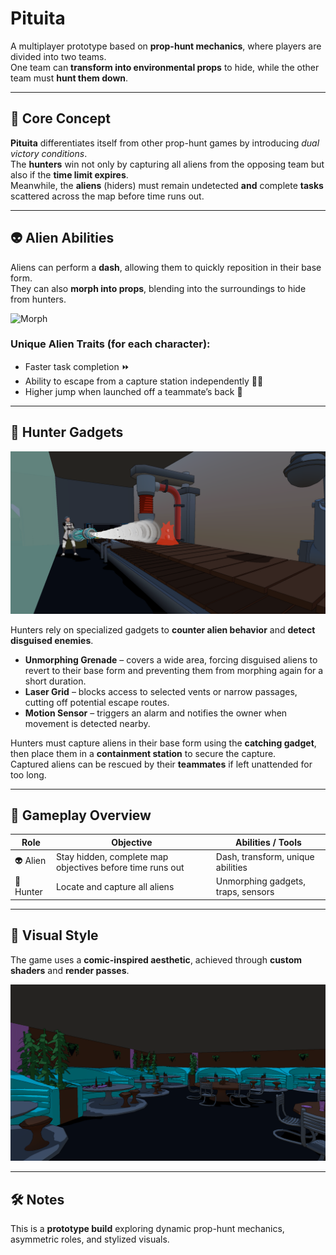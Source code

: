 # Pituita

A multiplayer prototype based on **prop-hunt mechanics**, where players are divided into two teams.  
One team can **transform into environmental props** to hide, while the other team must **hunt them down**.

---

## 🎯 Core Concept

**Pituita** differentiates itself from other prop-hunt games by introducing *dual victory conditions*.  
The **hunters** win not only by capturing all aliens from the opposing team but also if the **time limit expires**.  
Meanwhile, the **aliens** (hiders) must remain undetected **and** complete **tasks** scattered across the map before time runs out.

---

## 👽 Alien Abilities

Aliens can perform a **dash**, allowing them to quickly reposition in their base form.  
They can also **morph into props**, blending into the surroundings to hide from hunters.

![Morph](mor.gif)

### Unique Alien Traits (for each character):
- Faster task completion ⏩  
- Ability to escape from a capture station independently 🏃‍♂️  
- Higher jump when launched off a teammate’s back 🦘  

---

## 🎯 Hunter Gadgets

![Astro](astro.png)

Hunters rely on specialized gadgets to **counter alien behavior** and **detect disguised enemies**.

- **Unmorphing Grenade** – covers a wide area, forcing disguised aliens to revert to their base form and preventing them from morphing again for a short duration.  
- **Laser Grid** – blocks access to selected vents or narrow passages, cutting off potential escape routes.  
- **Motion Sensor** – triggers an alarm and notifies the owner when movement is detected nearby.  

Hunters must capture aliens in their base form using the **catching gadget**, then place them in a **containment station** to secure the capture.  
Captured aliens can be rescued by their **teammates** if left unattended for too long.

---

## 🧩 Gameplay Overview

| Role | Objective | Abilities / Tools |
|------|------------|------------------|
| 👽 Alien | Stay hidden, complete map objectives before time runs out | Dash, transform, unique abilities |
| 🎯 Hunter | Locate and capture all aliens | Unmorphing gadgets, traps, sensors |

---

## 🎨 Visual Style

The game uses a **comic-inspired aesthetic**, achieved through **custom shaders** and **render passes**.

![Visuals](2.png)

---

## 🛠️ Notes

This is a **prototype build** exploring dynamic prop-hunt mechanics, asymmetric roles, and stylized visuals.  
